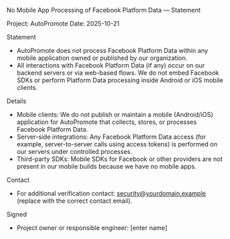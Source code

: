 No Mobile App Processing of Facebook Platform Data — Statement

Project: AutoPromote
Date: 2025-10-21

Statement
- AutoPromote does not process Facebook Platform Data within any mobile application owned or published by our organization.
- All interactions with Facebook Platform Data (if any) occur on our backend servers or via web-based flows. We do not embed Facebook SDKs or perform Platform Data processing inside Android or iOS mobile clients.

Details
- Mobile clients: We do not publish or maintain a mobile (Android/iOS) application for AutoPromote that collects, stores, or processes Facebook Platform Data.
- Server-side integrations: Any Facebook Platform Data access (for example, server-to-server calls using access tokens) is performed on our servers under controlled processes.
- Third-party SDKs: Mobile SDKs for Facebook or other providers are not present in our mobile builds because we have no mobile apps.

Contact
- For additional verification contact: security@yourdomain.example (replace with the correct contact email).

Signed
- Project owner or responsible engineer: [enter name]
